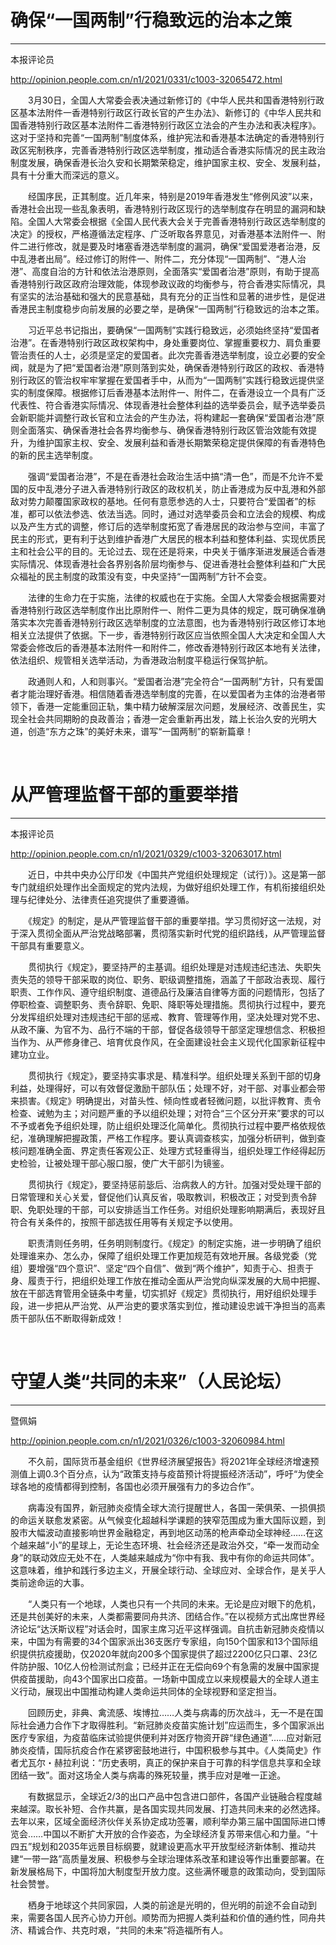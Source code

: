 <h1> 确保“一国两制”行稳致远的治本之策 </h1>
<hr>
<div class="author"> 本报评论员 </div> 


<a href=" http://opinion.people.com.cn/n1/2021/0331/c1003-32065472.html "> http://opinion.people.com.cn/n1/2021/0331/c1003-32065472.html </a> 


<p>
	　　3月30日，全国人大常委会表决通过新修订的《中华人民共和国香港特别行政区基本法附件一香港特别行政区行政长官的产生办法》、新修订的《中华人民共和国香港特别行政区基本法附件二香港特别行政区立法会的产生办法和表决程序》。这对于坚持和完善“一国两制”制度体系，维护宪法和香港基本法确定的香港特别行政区宪制秩序，完善香港特别行政区选举制度，推动适合香港实际情况的民主政治制度发展，确保香港长治久安和长期繁荣稳定，维护国家主权、安全、发展利益，具有十分重大而深远的意义。</p>
<p>
	　　经国序民，正其制度。近几年来，特别是2019年香港发生“修例风波”以来，香港社会出现一些乱象表明，香港特别行政区现行的选举制度存在明显的漏洞和缺陷。全国人大常委会根据《全国人民代表大会关于完善香港特别行政区选举制度的决定》的授权，严格遵循法定程序、广泛听取各界意见，对香港基本法附件一、附件二进行修改，就是要及时堵塞香港选举制度的漏洞，确保“爱国爱港者治港，反中乱港者出局”。经过修订的附件一、附件二，充分体现“一国两制”、“港人治港”、高度自治的方针和依法治港原则，全面落实“爱国者治港”原则，有助于提高香港特别行政区政府治理效能，体现参政议政的均衡参与，符合香港实际情况，具有坚实的法治基础和强大的民意基础，具有充分的正当性和显著的进步性，是促进香港民主制度稳步向前发展的必要之举，是确保“一国两制”行稳致远的治本之策。</p>
<p>
	　　习近平总书记指出，要确保“一国两制”实践行稳致远，必须始终坚持“爱国者治港”。在香港特别行政区政权架构中，身处重要岗位、掌握重要权力、肩负重要管治责任的人士，必须是坚定的爱国者。此次完善香港选举制度，设立必要的安全阀，就是为了把“爱国者治港”原则落到实处，确保香港特别行政区的政权、香港特别行政区的管治权牢牢掌握在爱国者手中，从而为“一国两制”实践行稳致远提供坚实的制度保障。根据修订后香港基本法附件一、附件二，在香港设立一个具有广泛代表性、符合香港实际情况、体现香港社会整体利益的选举委员会，赋予选举委员会新职能并调整行政长官和立法会的产生办法，将构建起一套确保“爱国者治港”原则全面落实、确保香港社会各界均衡参与、确保香港特别行政区管治效能有效提升，为维护国家主权、安全、发展利益和香港长期繁荣稳定提供保障的有香港特色的新的民主选举制度。</p>
<p>
	　　强调“爱国者治港”，不是在香港社会政治生活中搞“清一色”，而是不允许不爱国的反中乱港分子进入香港特别行政区的政权机关，防止香港成为反中乱港和外部敌对势力颠覆国家政权的基地。任何有意愿参选的人士，只要符合“爱国者”的标准，都可以依法参选、依法当选。同时，通过对选举委员会和立法会的规模、构成以及产生方式的调整，修订后的选举制度拓宽了香港居民的政治参与空间，丰富了民主的形式，更有利于达到维护香港广大居民的根本利益和整体利益、实现优质民主和社会公平的目的。无论过去、现在还是将来，中央关于循序渐进发展适合香港实际情况、体现香港社会各界别各阶层均衡参与、促进香港社会整体利益和广大民众福祉的民主制度的政策没有变，中央坚持“一国两制”方针不会变。</p>
<p>
	　　法律的生命力在于实施，法律的权威也在于实施。全国人大常委会根据需要对香港特别行政区选举制度作出比原附件一、附件二更为具体的规定，既可确保准确落实本次完善香港特别行政区选举制度的立法意图，也为香港特别行政区修订本地相关立法提供了依据。下一步，香港特别行政区应当依照全国人大决定和全国人大常委会修改后的香港基本法附件一和附件二，修改香港特别行政区本地有关法律，依法组织、规管相关选举活动，为香港政治制度平稳运行保驾护航。</p>
<p>
	　　政通则人和，人和则事兴。“爱国者治港”完全符合“一国两制”方针，只有爱国者才能治理好香港。相信随着香港选举制度的完善，在以爱国者为主体的治港者带领下，香港一定能重回正轨，集中精力破解深层次问题，发展经济、改善民生，实现全社会共同期盼的良政善治；香港一定会重新再出发，踏上长治久安的光明大道，创造“东方之珠”的美好未来，谱写“一国两制”的崭新篇章！</p>
<br>
<h1> 从严管理监督干部的重要举措 </h1>
<hr>
<div class="author"> 本报评论员 </div> 


<a href=" http://opinion.people.com.cn/n1/2021/0329/c1003-32063017.html "> http://opinion.people.com.cn/n1/2021/0329/c1003-32063017.html </a> 


<p>
	　　近日，中共中央办公厅印发《中国共产党组织处理规定（试行）》。这是第一部专门就组织处理作出全面规定的党内法规，为做好组织处理工作，有机衔接组织处理与纪律处分、法律责任追究提供了重要遵循。</p>
<p>
	　　《规定》的制定，是从严管理监督干部的重要举措。学习贯彻好这一法规，对于深入贯彻全面从严治党战略部署，贯彻落实新时代党的组织路线，从严管理监督干部具有重要意义。</p>
<p>
	　　贯彻执行《规定》，要坚持严的主基调。组织处理是对违规违纪违法、失职失责失范的领导干部采取的岗位、职务、职级调整措施，涵盖了干部政治表现、履行职责、工作作风、遵守组织制度、道德品行及廉洁自律等方面的问题情形，包括了停职检查、调整职务、责令辞职、免职、降职等处理措施。贯彻执行过程中，要充分发挥组织处理对违规违纪干部的惩戒、教育、管理等作用，坚决处理对党不忠、从政不廉、为官不为、品行不端的干部，督促各级领导干部坚定理想信念、积极担当作为、从严修身律己、培育优良作风，在全面建设社会主义现代化国家新征程中建功立业。</p>
<p>
	　　贯彻执行《规定》，要坚持实事求是、精准科学。组织处理关系到干部的切身利益，处理得好，可以有效督促激励干部队伍；处理不好，对干部、对事业都会带来损害。《规定》明确提出，对苗头性、倾向性或者轻微问题，以批评教育、责令检查、诫勉为主；对问题严重的予以组织处理；对符合“三个区分开来”要求的可以不予或者免予组织处理，防止组织处理泛化简单化。贯彻执行过程中要严格依规依纪，准确理解把握政策，严格工作程序。要认真调查核实，加强分析研判，做到查核问题准确全面、界定责任客观公正、处理方式轻重得当，组织处理工作经得起历史检验，让被处理干部心服口服，使广大干部引为镜鉴。</p>
<p>
	　　贯彻执行《规定》，要坚持惩前毖后、治病救人的方针。加强对受处理干部的日常管理和关心关爱，督促他们认真反省，吸取教训，积极改正；对受到责令辞职、免职处理的干部，可以安排适当工作任务。对组织处理影响期满后，表现好且符合有关条件的，按照干部选拔任用等有关规定予以使用。</p>
<p>
	　　职责清则任务明，任务明则制度行。《规定》的制定实施，进一步明确了组织处理谁来办、怎么办，保障了组织处理工作更加规范有效地开展。各级党委（党组）要增强“四个意识”、坚定“四个自信”、做到“两个维护”，知责于心、担责于身、履责于行，把组织处理工作放在推动全面从严治党向纵深发展的大局中把握、放在干部选育管用全链条中考量，切实抓好《规定》贯彻执行，用好组织处理手段，进一步把从严治党、从严治吏的要求落实到位，推动建设忠诚干净担当的高素质干部队伍不断取得新成效！</p>
<br>
<h1> 守望人类“共同的未来”（人民论坛） </h1>
<hr>
<div class="author"> 暨佩娟 </div> 


<a href=" http://opinion.people.com.cn/n1/2021/0326/c1003-32060984.html "> http://opinion.people.com.cn/n1/2021/0326/c1003-32060984.html </a> 


<p>
	　　不久前，国际货币基金组织《世界经济展望报告》将2021年全球经济增速预测值上调0.3个百分点，认为“政策支持与疫苗预计将提振经济活动”，呼吁“为使全球各地的疫情都得到控制，各国也必须开展强有力的多边合作”。</p>
<p>
	　　病毒没有国界，新冠肺炎疫情全球大流行提醒世人，各国一荣俱荣、一损俱损的命运关联愈发紧密。从气候变化超越科学课题的狭窄范围成为重大国际议题，到股市大幅波动直接影响世界金融稳定，再到地区动荡的枪声牵动全球神经……在这个越来越“小”的星球上，无论生态环境、社会经济还是政治外交，“牵一发而动全身”的联动效应无处不在，人类越来越成为“你中有我、我中有你的命运共同体”。这意味着，维护和践行多边主义，开展全球行动、全球应对、全球合作，是关乎人类前途命运的大事。</p>
<p>
	　　“人类只有一个地球，人类也只有一个共同的未来。无论是应对眼下的危机，还是共创美好的未来，人类都需要同舟共济、团结合作。”在以视频方式出席世界经济论坛“达沃斯议程”对话会时，国家主席习近平这样强调。自抗击新冠肺炎疫情以来，中国为有需要的34个国家派出36支医疗专家组，向150个国家和13个国际组织提供抗疫援助，仅2020年就向200多个国家提供了超过2200亿只口罩、23亿件防护服、10亿人份检测试剂盒；已经并正在无偿向69个有急需的发展中国家提供疫苗援助，向43个国家出口疫苗。一场新中国成立以来规模最大的全球人道主义行动，展现出中国推动构建人类命运共同体的全球视野和坚定担当。</p>
<p>
	　　回顾历史，非典、禽流感、埃博拉……人类与病毒的历次战斗，无一不是在国际社会通力合作下才取得胜利。“新冠肺炎疫苗实施计划”应运而生，多个国家派出医疗专家组，为疫苗临床试验提供便利并对医疗物资开辟“绿色通道”……应对新冠肺炎疫情，国际抗疫合作在紧锣密鼓地进行，中国积极参与其中。《人类简史》作者尤瓦尔・赫拉利说：“历史表明，真正的保护来自于可靠的科学信息共享和全球团结一致”。面对这场全人类与病毒的殊死较量，携手应对是唯一正途。</p>
<p>
	　　有数据显示，全球近2/3的出口产品中包含进口部件，各国产业链融合程度越来越深。取长补短、合作共赢，是各国实现共同发展、打造共同未来的必然选择。去年以来，区域全面经济伙伴关系协定成功签署，顺利举办第三届中国国际进口博览会……中国以不断扩大开放的合作姿态，为全球经济复苏带来信心和力量。“十四五”规划和2035年远景目标纲要，就建设更高水平开放型经济新体制、推动共建“一带一路”高质量发展、积极参与全球治理体系改革和建设等作出重要部署。在新发展格局下，中国将加大制度型开放力度。这些满怀暖意的政策动向，受到国际社会赞誉。</p>
<p>
	　　栖身于地球这个共同家园，人类的前途是光明的，但光明的前途不会自动到来，需要各国人民齐心协力开创。顺势而为把握人类利益和价值的通约性，同舟共济、精诚合作、共克时艰，“共同的未来”将造福所有人。</p>
<br>
